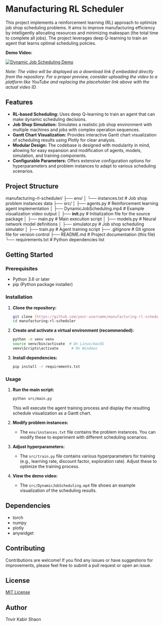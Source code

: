# Manufacturing RL Scheduler

This project implements a reinforcement learning (RL) approach to optimize job shop scheduling problems. It aims to improve manufacturing efficiency by intelligently allocating resources and minimizing makespan (the total time to complete all jobs). The project leverages deep Q-learning to train an agent that learns optimal scheduling policies.

**Demo Video:**

[![Dynamic Job Scheduling Demo](https://img.youtube.com/vi/placeholder/0.jpg)](src/DynamicJobScheduling.mp4)

*Note: The video will be displayed as a download link if embedded directly from the repository. For a proper preview, consider uploading the video to a platform like YouTube and replacing the placeholder link above with the actual video ID.*

## Features

* **RL-based Scheduling:** Uses deep Q-learning to train an agent that can make dynamic scheduling decisions.
* **Job Shop Simulation:** Simulates a realistic job shop environment with multiple machines and jobs with complex operation sequences.
* **Gantt Chart Visualization:** Provides interactive Gantt chart visualization of scheduling results using Plotly for clear analysis.
* **Modular Design:** The codebase is designed with modularity in mind, allowing for easy expansion and modification of agents, models, simulation, and training components.
* **Configurable Parameters:** Offers extensive configuration options for hyperparameters and problem instances to adapt to various scheduling scenarios.

## Project Structure
manufacturing-rl-scheduler/
├── env/
│   └── instances.txt           # Job shop problem instances data
├── src/
│   ├── agents.py               # Reinforcement learning agent implementation
│   ├── DynamicJobScheduling.mp4 # Example visualization video output
│   ├── __init__.py             # Initialization file for the source package
│   ├── main.py                 # Main execution script
│   ├── models.py               # Neural network model definitions
│   ├── simulator.py            # Job shop scheduling simulator
│   ├── train.py                # Agent training script
├── .gitignore                  # Git ignore file for version control
├── README.md                   # Project documentation (this file)
└── requirements.txt            # Python dependencies list

## Getting Started

### Prerequisites

* Python 3.6 or later
* pip (Python package installer)

### Installation

1.  **Clone the repository:**

    ```bash
    git clone [https://github.com/your-username/manufacturing-rl-scheduler.git](https://github.com/your-username/manufacturing-rl-scheduler.git)
    cd manufacturing-rl-scheduler
    ```

2.  **Create and activate a virtual environment (recommended):**

    ```bash
    python -m venv venv
    source venv/bin/activate  # On Linux/macOS
    venv\Scripts\activate      # On Windows
    ```

3.  **Install dependencies:**

    ```bash
    pip install -r requirements.txt
    ```

### Usage

1.  **Run the main script:**

    ```bash
    python src/main.py
    ```

    This will execute the agent training process and display the resulting schedule visualization as a Gantt chart.

2.  **Modify problem instances:**

    * The `env/instances.txt` file contains the problem instances. You can modify these to experiment with different scheduling scenarios.

3.  **Adjust hyperparameters:**

    * The `src/train.py` file contains various hyperparameters for training (e.g., learning rate, discount factor, exploration rate). Adjust these to optimize the training process.

4.  **View the demo video:**

    * The `src/DynamicJobScheduling.mp4` file shows an example visualization of the scheduling results.

## Dependencies

* torch
* numpy
* plotly
* anywidget

## Contributing

Contributions are welcome! If you find any issues or have suggestions for improvements, please feel free to submit a pull request or open an issue.

## License

[MIT License](LICENSE) 

## Author

Tnvir Kabir Shaon


